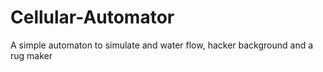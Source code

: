 # Cellular-Automator
A simple automaton to simulate and water flow, hacker background and a rug maker
